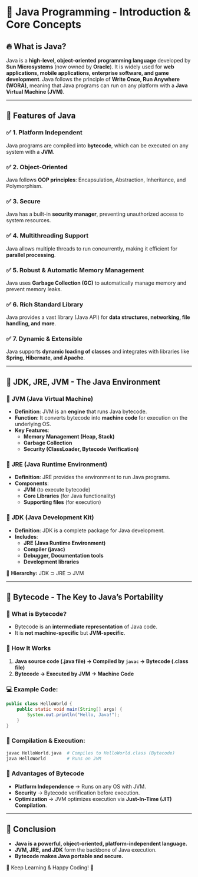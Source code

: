 # 📌 Java Programming - Introduction & Core Concepts

## 🔥 What is Java?
Java is a **high-level, object-oriented programming language** developed by **Sun Microsystems** (now owned by **Oracle**). It is widely used for **web applications, mobile applications, enterprise software, and game development**. Java follows the principle of **Write Once, Run Anywhere (WORA)**, meaning that Java programs can run on any platform with a **Java Virtual Machine (JVM)**.

---

## 📌 Features of Java

### ✅ 1. **Platform Independent**
Java programs are compiled into **bytecode**, which can be executed on any system with a **JVM**.

### ✅ 2. **Object-Oriented**
Java follows **OOP principles**: Encapsulation, Abstraction, Inheritance, and Polymorphism.

### ✅ 3. **Secure**
Java has a built-in **security manager**, preventing unauthorized access to system resources.

### ✅ 4. **Multithreading Support**
Java allows multiple threads to run concurrently, making it efficient for **parallel processing**.

### ✅ 5. **Robust & Automatic Memory Management**
Java uses **Garbage Collection (GC)** to automatically manage memory and prevent memory leaks.

### ✅ 6. **Rich Standard Library**
Java provides a vast library (Java API) for **data structures, networking, file handling, and more**.

### ✅ 7. **Dynamic & Extensible**
Java supports **dynamic loading of classes** and integrates with libraries like **Spring, Hibernate, and Apache**.

---

## 📌 JDK, JRE, JVM - The Java Environment

### 🔹 **JVM (Java Virtual Machine)**
- **Definition**: JVM is an **engine** that runs Java bytecode.
- **Function**: It converts bytecode into **machine code** for execution on the underlying OS.
- **Key Features**:
  - **Memory Management (Heap, Stack)**
  - **Garbage Collection**
  - **Security (ClassLoader, Bytecode Verification)**

### 🔹 **JRE (Java Runtime Environment)**
- **Definition**: JRE provides the environment to run Java programs.
- **Components**:
  - **JVM** (to execute bytecode)
  - **Core Libraries** (for Java functionality)
  - **Supporting files** (for execution)

### 🔹 **JDK (Java Development Kit)**
- **Definition**: JDK is a complete package for Java development.
- **Includes**:
  - **JRE (Java Runtime Environment)**
  - **Compiler (javac)**
  - **Debugger, Documentation tools**
  - **Development libraries**

📌 **Hierarchy:** JDK ⊃ JRE ⊃ JVM

---

## 📌 Bytecode - The Key to Java’s Portability

### 🔹 What is Bytecode?
- Bytecode is an **intermediate representation** of Java code.
- It is **not machine-specific** but **JVM-specific**.

### 🔹 How It Works
1. **Java source code (.java file) → Compiled by `javac` → Bytecode (.class file)**
2. **Bytecode → Executed by JVM → Machine Code**

### 💻 Example Code:
```java
public class HelloWorld {
    public static void main(String[] args) {
        System.out.println("Hello, Java!");
    }
}
```

### 🔹 Compilation & Execution:
```sh
javac HelloWorld.java  # Compiles to HelloWorld.class (Bytecode)
java HelloWorld        # Runs on JVM
```

### 🔹 Advantages of Bytecode
- **Platform Independence** → Runs on any OS with JVM.
- **Security** → Bytecode verification before execution.
- **Optimization** → JVM optimizes execution via **Just-In-Time (JIT) Compilation**.

---

## 🎯 Conclusion
- **Java is a powerful, object-oriented, platform-independent language.**
- **JVM, JRE, and JDK** form the backbone of Java execution.
- **Bytecode makes Java portable and secure.**

🚀 Keep Learning & Happy Coding! 🎯